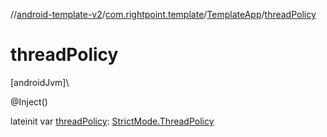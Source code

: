 //[android-template-v2](../../../index.md)/[com.rightpoint.template](../index.md)/[TemplateApp](index.md)/[threadPolicy](thread-policy.md)

# threadPolicy

[androidJvm]\

@Inject()

lateinit var [threadPolicy](thread-policy.md): [StrictMode.ThreadPolicy](https://developer.android.com/reference/kotlin/android/os/StrictMode.ThreadPolicy.html)
